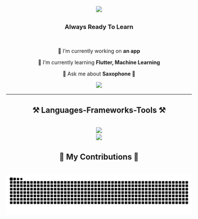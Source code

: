 
<h1 align="center">
    <img src="https://readme-typing-svg.herokuapp.com/?font=Righteous&size=35&center=true&vCenter=true&width=500&height=70&duration=4000&lines=Hi+There!+👋;+I'm+Jason+Chen!;" />
</h1>

<h3 align="center">Always Ready To Learn</h3>

<br/>

<div align="center">
 
 🔭 I’m currently working on **an app**
 
 🌱 I’m currently learning **Flutter, Machine Learning**

💬 Ask me about **Saxophone 🎷**

 </div>

 <div align="center">
  <a align="center" href="https://www.linkedin.com/in/jason-chen-65a7452a0/" target="_blank">
    <img src="https://img.shields.io/badge/LinkedIn-0077B5?style=for-the-badge&logo=linkedin&logoColor=white" target="_blank" />
  </a>
</div>

</div>

 <hr/>
 <h2 align="center">⚒️ Languages-Frameworks-Tools ⚒️</h2>
<br/>
<div align="center">
    <img src="https://skillicons.dev/icons?i=python,cpp,mysql" /><br>
    <img src="https://skillicons.dev/icons?i=vscode,github,flutter,linux" />
</div>

<div align="center">
  <h2>🐍 My Contributions 🐍</h2>
  <br>
  <img alt="snake eating my contributions" src="https://raw.githubusercontent.com/jchen1124/jchen1124/output/github-contribution-grid-snake.svg" />
  
  <br/><br/><br/>
</div>

<!--
**jchen1124/jchen1124** is a ✨ _special_ ✨ repository because its `README.md` (this file) appears on your GitHub profile.

Here are some ideas to get you started:

- 🔭 I’m currently working on ...
- 🌱 I’m currently learning ...
- 👯 I’m looking to collaborate on ...
- 🤔 I’m looking for help with ...
- 💬 Ask me about ...
- 📫 How to reach me: ...
- 😄 Pronouns: ...
- ⚡ Fun fact: ...
-->
